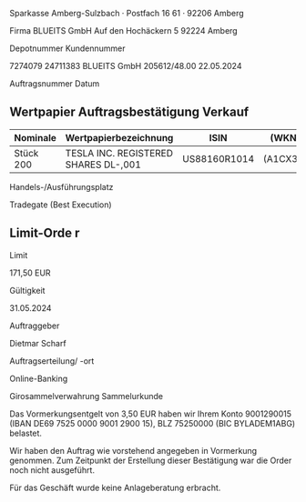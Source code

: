 <!-- image -->

Sparkasse Amberg-Sulzbach · Postfach 16 61 · 92206 Amberg

Firma BLUEITS GmbH Auf den Hochäckern 5 92224 Amberg

Depotnummer Kundennummer

7274079 24711383 BLUEITS GmbH 205612/48.00 22.05.2024

Auftragsnummer Datum

## Wertpapier Auftragsbestätigung Verkauf

| Nominale   | Wertpapierbezeichnung                | ISIN         | (WKN)    |
|------------|--------------------------------------|--------------|----------|
| Stück 200  | TESLA INC. REGISTERED SHARES DL-,001 | US88160R1014 | (A1CX3T) |

Handels-/Ausführungsplatz

Tradegate (Best Execution)

## Limit-Orde r

Limit

171,50 EUR

Gültigkeit

31.05.2024

Auftraggeber

Dietmar Scharf

Auftragserteilung/ -ort

Online-Banking

Girosammelverwahrung Sammelurkunde

Das Vormerkungsentgelt von 3,50 EUR haben wir Ihrem Konto 9001290015 (IBAN DE69 7525 0000 9001 2900 15), BLZ 75250000 (BIC BYLADEM1ABG) belastet.

Wir haben den Auftrag wie vorstehend angegeben in Vormerkung genommen. Zum Zeitpunkt der Erstellung dieser Bestätigung war die Order noch nicht ausgeführt.

Für das Geschäft wurde keine Anlageberatung erbracht.